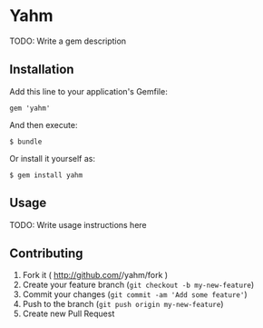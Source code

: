 # Yahm

TODO: Write a gem description

## Installation

Add this line to your application's Gemfile:

    gem 'yahm'

And then execute:

    $ bundle

Or install it yourself as:

    $ gem install yahm

## Usage

TODO: Write usage instructions here

## Contributing

1. Fork it ( http://github.com/<my-github-username>/yahm/fork )
2. Create your feature branch (`git checkout -b my-new-feature`)
3. Commit your changes (`git commit -am 'Add some feature'`)
4. Push to the branch (`git push origin my-new-feature`)
5. Create new Pull Request
